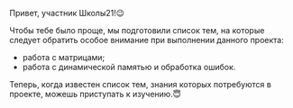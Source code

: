 Привет, участник Школы21!😉

Чтобы тебе было проще, мы подготовили список тем, на которые следует обратить особое внимание при выполнении данного проекта: 
- работа с матрицами;
- работа с динамической памятью и обработка ошибок.

Теперь, когда известен список тем, знания которых потребуются в проекте, можешь приступать к изучению.😇